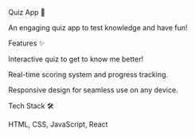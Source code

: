 Quiz App 🎉

An engaging quiz app to test knowledge and have fun!

Features ✨

Interactive quiz to get to know me better!

Real-time scoring system and progress tracking.

Responsive design for seamless use on any device.

Tech Stack 🛠

HTML, CSS, JavaScript, React

